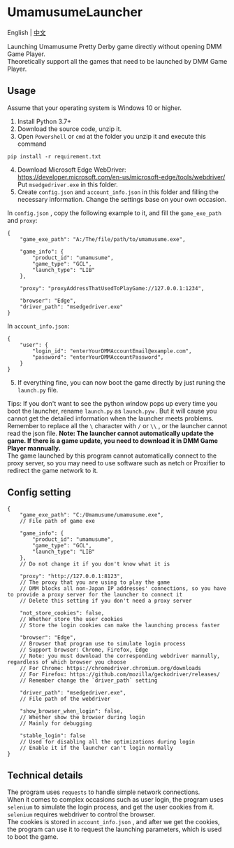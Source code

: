 # UmamusumeLauncher
English | [中文](README_zh.md) 

Launching Umamusume Pretty Derby game directly without opening DMM Game Player.  
Theoretically support all the games that need to be launched by DMM Game Player.
## Usage
Assume that your operating system is Windows 10 or higher.
1. Install Python 3.7+
2. Download the source code, unzip it.
3. Open `Powershell` or `cmd` at the folder you unzip it and execute this command 
```
pip install -r requirement.txt
```
4. Download Microsoft Edge WebDriver: https://developer.microsoft.com/en-us/microsoft-edge/tools/webdriver/  
Put `msedgedriver.exe` in this folder.
5. Create `config.json` and `account_info.json` in this folder and filling the necessary information. Change the settings base on your own occasion.     

In `config.json` , copy the following example to it, and fill the `game_exe_path` and `proxy`:
```
{
    "game_exe_path": "A:/The/file/path/to/umamusume.exe",

    "game_info": {
        "product_id": "umamusume",
        "game_type": "GCL",
        "launch_type": "LIB"
    },

    "proxy": "proxyAddressThatUsedToPlayGame://127.0.0.1:1234",

    "browser": "Edge",
    "driver_path": "msedgedriver.exe"
}
```
In `account_info.json`:
```
{
    "user": {
        "login_id": "enterYourDMMAccountEmail@example.com",
        "password": "enterYourDMMAccountPassword",
    }
}
```
5. If everything fine, you can now boot the game directly by just runing the `launch.py` file.  

Tips: If you don't want to see the python window pops up every time you boot the launcher, rename `launch.py` as `launch.pyw` . But it will cause you cannot get the detailed information when the launcher meets problems.    
Remember to replace all the `\` character with `/` or `\\` , or the launcher cannot read the json file.
**Note: The launcher cannot automatically update the game. If there is a game update, you need to download it in DMM Game Player mannually.**  
The game launched by this program cannot automatically connect to the proxy server, so you may need to use software such as netch or Proxifier to redirect the game network to it.  

## Config setting
````
{
    "game_exe_path": "C:/Umamusume/umamusume.exe",
    // File path of game exe

    "game_info": {
        "product_id": "umamusume",
        "game_type": "GCL",
        "launch_type": "LIB"
    },
    // Do not change it if you don't know what it is

    "proxy": "http://127.0.0.1:8123",
    // The proxy that you are using to play the game
    // DMM blocks all non-Japan IP addresses' connections, so you have to provide a proxy server for the launcher to connect it 
    // Delete this setting if you don't need a proxy server

    "not_store_cookies": false,
    // Whether store the user cookies
    // Store the login cookies can make the launching process faster

    "browser": "Edge",
    // Browser that program use to simulate login process
    // Support browser: Chrome, Firefox, Edge
    // Note: you must download the corresponding webdriver mannully, regardless of which browser you choose
    // For Chrome: https://chromedriver.chromium.org/downloads
    // For Firefox: https://github.com/mozilla/geckodriver/releases/
    // Remember change the `driver_path` setting

    "driver_path": "msedgedriver.exe",
    // File path of the webdriver

    "show_browser_when_login": false,
    // Whether show the browser during login
    // Mainly for debugging

    "stable_login": false
    // Used for disabling all the optimizations during login
    // Enable it if the launcher can't login normally
}
````
## Technical details
The program uses `requests` to handle simple network connections.  
When it comes to complex occasions such as user login, the program uses `selenium` to simulate the login process, and get the user cookies from it. `selenium` requires webdriver to control the browser.     
The cookies is stored in `account_info.json` , and after we get the cookies, the program can use it to request the launching parameters, which is used to boot the game.  

